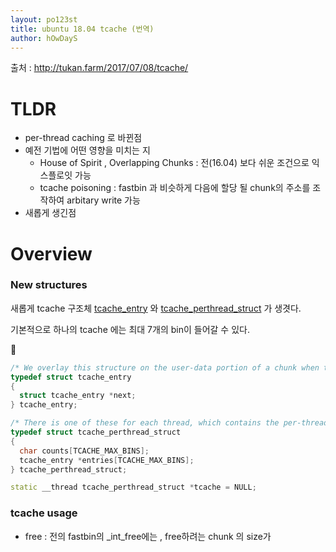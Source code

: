 ```yaml
---
layout: po123st
title: ubuntu 18.04 tcache (번역)
author: hOwDayS
---
```




출처 : http://tukan.farm/2017/07/08/tcache/



<h1>TLDR</h1>

- per-thread caching 로 바뀐점
- 예전 기법에 어떤 영향을 미치는 지
  - House of Spirit , Overlapping Chunks : 전(16.04) 보다 쉬운 조건으로 익스플로잇 가능
  - tcache poisoning : fastbin 과 비슷하게 다음에 할당 될 chunk의 주소를 조작하여 arbitary write 가능
- 새롭게 생긴점



<h1>Overview</h1>

<h3>New structures</h3>

새롭게 tcache 구조체  [tcache_entry](https://sourceware.org/git/?p=glibc.git;a=blob;f=malloc/malloc.c;h=2527e2504761744df2bdb1abdc02d936ff907ad2;hb=d5c3fafc4307c9b7a4c7d5cb381fcdbfad340bcc#l2927) 와 [tcache_perthread_struct](https://sourceware.org/git/?p=glibc.git;a=blob;f=malloc/malloc.c;h=2527e2504761744df2bdb1abdc02d936ff907ad2;hb=d5c3fafc4307c9b7a4c7d5cb381fcdbfad340bcc#l2937)  가 생겻다.

기본적으로 하나의 tcache 에는 최대 7개의 bin이 들어갈 수 있다.



```c++
/* We overlay this structure on the user-data portion of a chunk when the chunk is stored in the per-thread cache.  */
typedef struct tcache_entry
{
  struct tcache_entry *next;
} tcache_entry;

/* There is one of these for each thread, which contains the per-thread cache (hence "tcache_perthread_struct").  Keeping overall size low is mildly important.  Note that COUNTS and ENTRIES are redundant (we could have just counted the linked list each time), this is for performance reasons.  */
typedef struct tcache_perthread_struct
{
  char counts[TCACHE_MAX_BINS];
  tcache_entry *entries[TCACHE_MAX_BINS];
} tcache_perthread_struct;

static __thread tcache_perthread_struct *tcache = NULL;
```



<h3>tcache usage</h3>

- free : 전의 fastbin의 \_int\_free에는 , free하려는 chunk 의 size가 